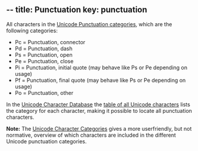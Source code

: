 --
title: Punctuation
key: punctuation
--

All characters in the [Unicode Punctuation categories](http://www.unicode.org/versions/Unicode12.1.0/ch04.pdf#G134153), which are the following categories:

- Pc = Punctuation, connector
- Pd = Punctuation, dash
- Ps = Punctuation, open
- Pe = Punctuation, close
- Pi = Punctuation, initial quote (may behave like Ps or Pe depending on usage)
- Pf = Punctuation, final quote (may behave like Ps or Pe depending on usage)
- Po = Punctuation, other

In the [Unicode Character Database](https://unicode.org/ucd/) the [table of all Unicode characters](https://www.unicode.org/Public/UCD/latest/ucd/UnicodeData.txt) lists the category for each character, making it possible to locate all punctuation characters.

**Note:** The [Unicode Character Categories](https://www.fileformat.info/info/unicode/category/index.htm) gives a more userfriendly, but not normative, overview of which characters are included in the different Unicode punctuation categories.

